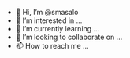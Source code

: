 - 👋 Hi, I’m @smasalo
- 👀 I’m interested in ...
- 🌱 I’m currently learning ...
- 💞️ I’m looking to collaborate on ...
- 📫 How to reach me ...

<!---
smasalo/smasalo is a ✨ special ✨ repository because its `README.md` (this file) appears on your GitHub profile.
You can click the Preview link to take a look at your changes.
--->

